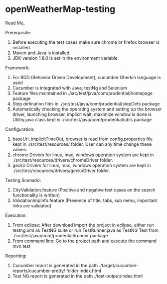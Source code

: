 # openWeatherMap-testing

Read Me,

Prerequisite:
1. Before executing the test cases make sure chrome or firefox browser is installed.
2. Maven and Java is installed
3. JDK version 1.8.0 is set in the environment variable.

Framework:
1. For BDD (Behavior Driven Development), cucumber Gherkin language is used
2. Cucumber is integrated with Java, testNg and Selenium
3. Feature files maintained in ./src/test/java/com/prudential/homepage package
4. Step defination files in ./src/test/java/com/prudential/stepDefs package
5. Automatically checking the operating system and setting up the browser driver, launching browser, implicit wait, maximize window is done is Utility.java class kept is ./src/test/java/com/prudential/utils package

Configuration:
1. baseUrl, implicitTimeOut, browser is read from config.properties file kept in ./src/test/resources/ folder. User can any time change these values.
2. chrome Drivers for linux, mac, windows operation system are kept in ./src/test/resources/drivers/chromeDriver folder.
3. gecko Drivers for linux, mac, windows operation system are kept in ./src/test/resources/drivers/geckoDriver folder.

Testing Scenario:
1. CityValidation.feature (Positive and negative test cases on the search functionality is written)
2. ValidationImpInfo.feature (Presence of title, tabs, sub menu, important links are validated)

Execution:
1. From eclipse: After download import the project in eclipse, either run testng.xml as TestNG suite or run TestRunner.java as TestNG Test from ./src/test/java/com/prudential/runner package
2. From command line: Go to the project path and execute the command mvn test

Reporting:
1. Cucumber report is generated in the path ./target/cucumber-reports/cucumber-pretty/ folder index.html
2. Test NG report is generated in the path ./test-output/index.html